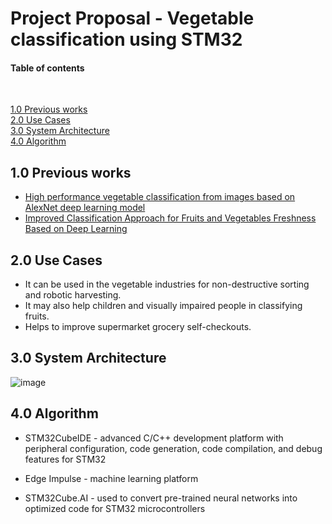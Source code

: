 # Project Proposal - Vegetable classification using STM32 



#### Table of contents

<br>

[1.0 Previous works](#Previous-works)
<br>
[2.0 Use Cases](#Use-Cases)
<br>
[3.0 System Architecture](#3.0-system-architecture)
<br>
[4.0 Algorithm](#algorithm)


## 1.0 Previous works
 - [High performance vegetable classification from images based on AlexNet deep learning model](https://ijabe.org/index.php/ijabe/article/view/2690/pdf)
 - [Improved Classification Approach for Fruits and Vegetables Freshness Based on Deep Learning](https://www.mdpi.com/1424-8220/22/21/8192/pdf)
 
## 2.0 Use Cases
 - It can be used in the vegetable industries for non-destructive sorting and robotic harvesting.
 - It may also help children and visually impaired people in classifying fruits.
 - Helps to improve supermarket grocery self-checkouts.

## 3.0 System Architecture
![image](https://user-images.githubusercontent.com/118992897/208306540-452c343e-ef65-4bf8-8bc6-0605ac401598.png)

<a name="algorithm"/></a>
## 4.0 Algorithm

 - STM32CubeIDE \- advanced C/C++ development platform with peripheral configuration, code generation, code compilation, and debug features for STM32
 
 - Edge Impulse \- machine learning platform
 
 - STM32Cube.AI \- used to convert pre-trained neural networks into optimized code for STM32 microcontrollers



